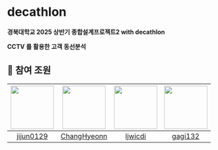 # decathlon

**경북대학교 2025 상반기 종합설계프로젝트2 with decathlon**

**CCTV 를 활용한 고객 동선분석**

## 🚩 참여 조원

| [<img src="https://github.com/jijun0129.png" width="100px">](https://github.com/jijun0129) | [<img src="https://github.com/ChangHyeonn.png" width="100px">](https://github.com/ChangHyeonn) | [<img src="https://github.com/ljwicdi.png" width="100px">](https://github.com/ljwicdi) | [<img src="https://github.com/gagi132.png" width="100px">](https://github.com/gagi132) |
| :----------------------------------------------------------------------------------------: | :----------------------------------------------------------------------------------------: | :----------------------------------------------------------------------------------: | :------------------------------------------------------------------------------------: |
|                         [jijun0129](https://github.com/jijun0129)                          |                         [ChangHyeonn](https://github.com/ChangHyeonn)                          |                         [ljwicdi](https://github.com/ljwicdi)                          |                         [gagi132](https://github.com/gagi132)                          |

